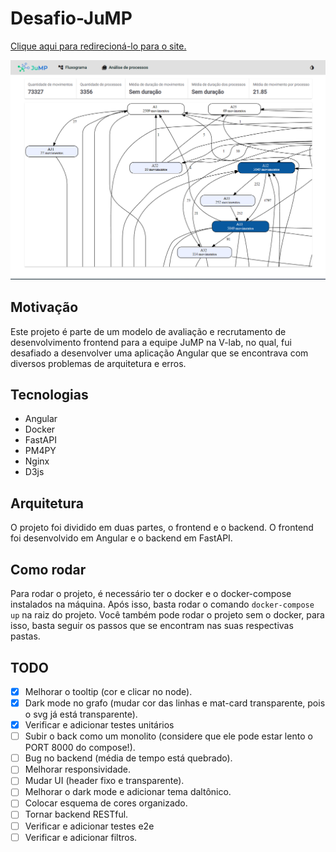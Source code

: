 # Desafio-JuMP
[Clique aqui para redirecioná-lo para o site.](https://jdsc2-jump-frontend.netlify.app/)

![Tela inicial](./.github/home.png)

## Motivação
Este projeto é parte de um modelo de avaliação e recrutamento de desenvolvimento frontend para a equipe JuMP na V-lab, no qual, fui desafiado a desenvolver uma aplicação Angular que se encontrava com diversos problemas de arquitetura e erros.

## Tecnologias
- Angular
- Docker
- FastAPI
- PM4PY
- Nginx
- D3js

## Arquitetura
O projeto foi dividido em duas partes, o frontend e o backend. O frontend foi desenvolvido em Angular e o backend em FastAPI.

## Como rodar

Para rodar o projeto, é necessário ter o docker e o docker-compose instalados na máquina. Após isso, basta rodar o comando `docker-compose up` na raiz do projeto.
Você também pode rodar o projeto sem o docker, para isso, basta seguir os passos que se encontram nas suas respectivas pastas.

## TODO

- [x] Melhorar o tooltip (cor e clicar no node).
- [x] Dark mode no grafo (mudar cor das linhas e mat-card transparente, pois o svg já está transparente).
- [x] Verificar e adicionar testes unitários
- [ ] Subir o back como um monolito (considere que ele pode estar lento o PORT 8000 do compose!).
- [ ] Bug no backend (média de tempo está quebrado).
- [ ] Melhorar responsividade.
- [ ] Mudar UI (header fixo e transparente).
- [ ] Melhorar o dark mode e adicionar tema daltônico.
- [ ] Colocar esquema de cores organizado.
- [ ] Tornar backend RESTful.
- [ ] Verificar e adicionar testes e2e
- [ ] Verificar e adicionar filtros.
